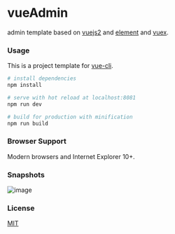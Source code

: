# vueAdmin
admin template based on [vuejs2](http://vuejs.org/) and [element](http://element.eleme.io/#/) and [vuex](https://github.com/vuejs/vuex).

### Usage

This is a project template for [vue-cli](https://github.com/vuejs/vue-cli).

``` bash
# install dependencies
npm install

# serve with hot reload at localhost:8081
npm run dev

# build for production with minification
npm run build

```

### Browser Support

Modern browsers and Internet Explorer 10+.

### Snapshots
![image](http://pan.baidu.com/s/1qY33SZy)

### License
[MIT](http://opensource.org/licenses/MIT)
